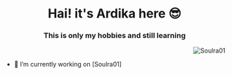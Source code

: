 <h1 align="center">Hai! it's Ardika here 😎</h1>
<h3 align="center">This is only my hobbies and still learning</h3>

<p align="right"><img src="https://komarev.com/ghpvc/?username=Soulra01&color=green" alt="Soulra01"> </p>

- 🔭 I’m currently working on [Soulra01]